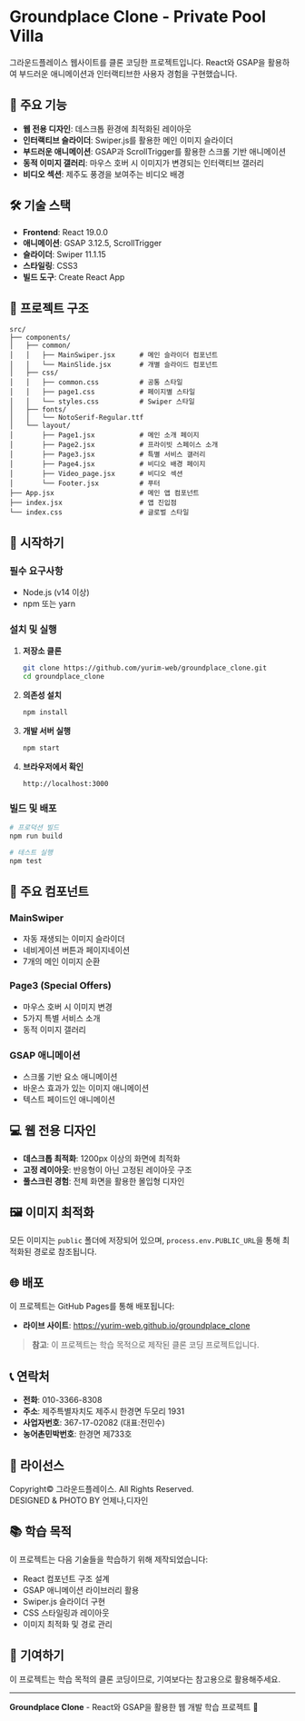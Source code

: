 # Groundplace Clone - Private Pool Villa

그라운드플레이스 웹사이트를 클론 코딩한 프로젝트입니다. React와 GSAP을 활용하여 부드러운 애니메이션과 인터랙티브한 사용자 경험을 구현했습니다.

## 🌟 주요 기능

- **웹 전용 디자인**: 데스크톱 환경에 최적화된 레이아웃
- **인터랙티브 슬라이더**: Swiper.js를 활용한 메인 이미지 슬라이더
- **부드러운 애니메이션**: GSAP과 ScrollTrigger를 활용한 스크롤 기반 애니메이션
- **동적 이미지 갤러리**: 마우스 호버 시 이미지가 변경되는 인터랙티브 갤러리
- **비디오 섹션**: 제주도 풍경을 보여주는 비디오 배경

## 🛠️ 기술 스택

- **Frontend**: React 19.0.0
- **애니메이션**: GSAP 3.12.5, ScrollTrigger
- **슬라이더**: Swiper 11.1.15
- **스타일링**: CSS3
- **빌드 도구**: Create React App

## 📁 프로젝트 구조

```
src/
├── components/
│   ├── common/
│   │   ├── MainSwiper.jsx      # 메인 슬라이더 컴포넌트
│   │   └── MainSlide.jsx       # 개별 슬라이드 컴포넌트
│   ├── css/
│   │   ├── common.css          # 공통 스타일
│   │   ├── page1.css           # 페이지별 스타일
│   │   └── styles.css          # Swiper 스타일
│   ├── fonts/
│   │   └── NotoSerif-Regular.ttf
│   └── layout/
│       ├── Page1.jsx           # 메인 소개 페이지
│       ├── Page2.jsx           # 프라이빗 스페이스 소개
│       ├── Page3.jsx           # 특별 서비스 갤러리
│       ├── Page4.jsx           # 비디오 배경 페이지
│       ├── Video_page.jsx      # 비디오 섹션
│       └── Footer.jsx          # 푸터
├── App.jsx                     # 메인 앱 컴포넌트
├── index.jsx                   # 앱 진입점
└── index.css                   # 글로벌 스타일
```

## 🚀 시작하기

### 필수 요구사항

- Node.js (v14 이상)
- npm 또는 yarn

### 설치 및 실행

1. **저장소 클론**
   ```bash
   git clone https://github.com/yurim-web/groundplace_clone.git
   cd groundplace_clone
   ```

2. **의존성 설치**
   ```bash
   npm install
   ```

3. **개발 서버 실행**
   ```bash
   npm start
   ```

4. **브라우저에서 확인**
   ```
   http://localhost:3000
   ```

### 빌드 및 배포

```bash
# 프로덕션 빌드
npm run build

# 테스트 실행
npm test
```

## 🎨 주요 컴포넌트

### MainSwiper
- 자동 재생되는 이미지 슬라이더
- 네비게이션 버튼과 페이지네이션
- 7개의 메인 이미지 순환

### Page3 (Special Offers)
- 마우스 호버 시 이미지 변경
- 5가지 특별 서비스 소개
- 동적 이미지 갤러리

### GSAP 애니메이션
- 스크롤 기반 요소 애니메이션
- 바운스 효과가 있는 이미지 애니메이션
- 텍스트 페이드인 애니메이션

## 💻 웹 전용 디자인

- **데스크톱 최적화**: 1200px 이상의 화면에 최적화
- **고정 레이아웃**: 반응형이 아닌 고정된 레이아웃 구조
- **풀스크린 경험**: 전체 화면을 활용한 몰입형 디자인

## 🖼️ 이미지 최적화

모든 이미지는 `public` 폴더에 저장되어 있으며, `process.env.PUBLIC_URL`을 통해 최적화된 경로로 참조됩니다.

## 🌐 배포

이 프로젝트는 GitHub Pages를 통해 배포됩니다:
- **라이브 사이트**: https://yurim-web.github.io/groundplace_clone

> **참고**: 이 프로젝트는 학습 목적으로 제작된 클론 코딩 프로젝트입니다.

## 📞 연락처

- **전화**: 010-3366-8308
- **주소**: 제주특별자치도 제주시 한경면 두모리 1931
- **사업자번호**: 367-17-02082 (대표:전민수)
- **농어촌민박번호**: 한경면 제733호

## 📄 라이선스

Copyright© 그라운드플레이스. All Rights Reserved.  
DESIGNED & PHOTO BY 언제나,디자인

## 📚 학습 목적

이 프로젝트는 다음 기술들을 학습하기 위해 제작되었습니다:
- React 컴포넌트 구조 설계
- GSAP 애니메이션 라이브러리 활용
- Swiper.js 슬라이더 구현
- CSS 스타일링과 레이아웃
- 이미지 최적화 및 경로 관리

## 🤝 기여하기

이 프로젝트는 학습 목적의 클론 코딩이므로, 기여보다는 참고용으로 활용해주세요.

---

**Groundplace Clone** - React와 GSAP을 활용한 웹 개발 학습 프로젝트 🚀